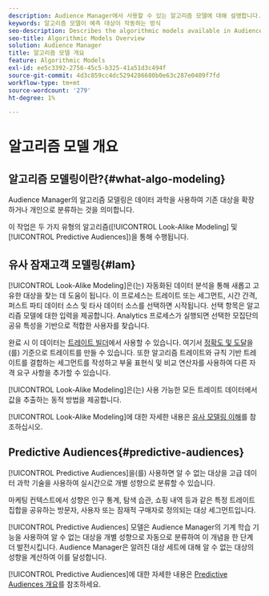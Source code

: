 ```yaml
---
description: Audience Manager에서 사용할 수 있는 알고리즘 모델에 대해 설명합니다.
keywords: 알고리즘 모델이 예측 대상이 작동하는 방식
seo-description: Describes the algorithmic models available in Audience Manager.
seo-title: Algorithmic Models Overview
solution: Audience Manager
title: 알고리즘 모델 개요
feature: Algorithmic Models
exl-id: ee5c3392-2756-45c5-b325-41a51d3c494f
source-git-commit: 4d3c859cc4dc5294286680b0e63c287e0409f7fd
workflow-type: tm+mt
source-wordcount: '279'
ht-degree: 1%

---
```


# 알고리즘 모델 개요

## 알고리즘 모델링이란?{#what-algo-modeling}

Audience Manager의 알고리즘 모델링은 데이터 과학을 사용하여 기존 대상을 확장하거나 개인으로 분류하는 것을 의미합니다.

이 작업은 두 가지 유형의 알고리즘([!UICONTROL Look-Alike Modeling] 및 [!UICONTROL Predictive Audiences])을 통해 수행됩니다.

## 유사 잠재고객 모델링{#lam}

[!UICONTROL Look-Alike Modeling]은(는) 자동화된 데이터 분석을 통해 새롭고 고유한 대상을 찾는 데 도움이 됩니다. 이 프로세스는 트레이트 또는 세그먼트, 시간 간격, 퍼스트 파티 데이터 소스 및 타사 데이터 소스를 선택하면 시작됩니다. 선택 항목은 알고리즘 모델에 대한 입력을 제공합니다. Analytics 프로세스가 실행되면 선택한 모집단의 공유 특성을 기반으로 적합한 사용자를 찾습니다.

완료 시 이 데이터는 [트레이트 빌더](../../features/traits/about-trait-builder.md)에서 사용할 수 있습니다. 여기서 [정확도 및 도달](../../features/traits/trait-accuracy-reach.md)을(를) 기준으로 트레이트를 만들 수 있습니다. 또한 알고리즘 트레이트와 규칙 기반 트레이트를 결합하는 세그먼트를 작성하고 부울 표현식 및 비교 연산자를 사용하여 다른 자격 요구 사항을 추가할 수 있습니다.

[!UICONTROL Look-Alike Modeling]은(는) 사용 가능한 모든 트레이트 데이터에서 값을 추출하는 동적 방법을 제공합니다.

[!UICONTROL Look-Alike Modeling]에 대한 자세한 내용은 [유사 모델링 이해](understanding-models.md)를 참조하십시오.

## Predictive Audiences{#predictive-audiences}

[!UICONTROL Predictive Audiences]을(를) 사용하면 알 수 없는 대상을 고급 데이터 과학 기술을 사용하여 실시간으로 개별 성향으로 분류할 수 있습니다.

마케팅 컨텍스트에서 성향은 인구 통계, 탐색 습관, 쇼핑 내역 등과 같은 특정 트레이트 집합을 공유하는 방문자, 사용자 또는 잠재적 구매자로 정의되는 대상 세그먼트입니다.

[!UICONTROL Predictive Audiences] 모델은 Audience Manager의 기계 학습 기능을 사용하여 알 수 없는 대상을 개별 성향으로 자동으로 분류하여 이 개념을 한 단계 더 발전시킵니다. Audience Manager은 알려진 대상 세트에 대해 알 수 없는 대상의 성향을 계산하여 이를 달성합니다.

[!UICONTROL Predictive Audiences]에 대한 자세한 내용은 [Predictive Audiences 개요](predictive-audiences.md)를 참조하세요.
